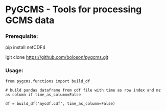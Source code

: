 # PyGCMS - Tools for processing GCMS data

### Prerequisite:
pip install netCDF4 

!git clone https://github.com/boloson/pygcms.git


### Usage:
```
from pygcms.functions import build_df

# build pandas dataframe from cdf file with time as row index and mz as column if time_as_column=False

df = build_df('mycdf.cdf', time_as_column=False)

```
